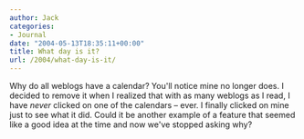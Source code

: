 ```yaml
---
author: Jack
categories:
- Journal
date: "2004-05-13T18:35:11+00:00"
title: What day is it?
url: /2004/what-day-is-it/
---
```


Why do all weblogs have a calendar? You'll notice mine no longer does. I decided to remove it when I realized that with as many weblogs as I read, I have _never_ clicked on one of the calendars &#8211; ever. I finally clicked on mine just to see what it did. Could it be another example of a feature that seemed like a good idea at the time and now we've stopped asking why?